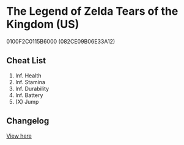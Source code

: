 # The Legend of Zelda Tears of the Kingdom (US)
0100F2C0115B6000 (082CE09B06E33A12)

## Cheat List
1. Inf. Health
1. Inf. Stamina
1. Inf. Durability
1. Inf. Battery
1. (X) Jump

## Changelog
[View here](./CHANGELOG.md)